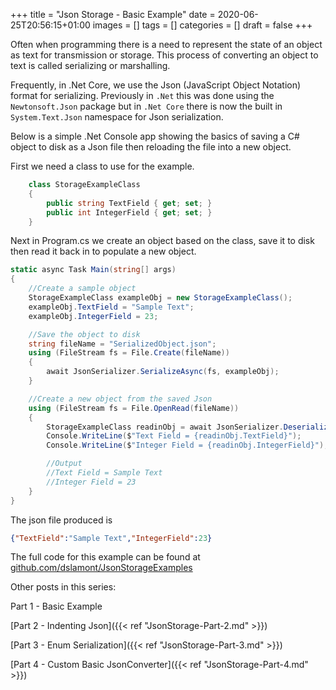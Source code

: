 +++
title = "Json Storage - Basic Example"
date = 2020-06-25T20:56:15+01:00
images = []
tags = []
categories = []
draft = false
+++

Often when programming there is a need to represent the state of an object as text for transmission or storage. This process of converting an object to text is called serializing or marshalling.

Frequently, in .Net Core, we use the Json (JavaScript Object Notation) format for serializing. Previously in `.Net` this was done using the `Newtonsoft.Json` package but in `.Net Core` there is now the built in `System.Text.Json` namespace for Json serialization.

Below is a simple .Net Console app showing the basics of saving a C# object to disk as a Json file then reloading the file into a new object.

First we need a class to use for the example.

``` csharp
    class StorageExampleClass
    {
        public string TextField { get; set; }
        public int IntegerField { get; set; } 
    }
```

Next in Program.cs we create an object based on the class, save it to disk then read it back in to populate a new object.

``` csharp
static async Task Main(string[] args)
{
    //Create a sample object
    StorageExampleClass exampleObj = new StorageExampleClass();
    exampleObj.TextField = "Sample Text";
    exampleObj.IntegerField = 23;

    //Save the object to disk
    string fileName = "SerializedObject.json";
    using (FileStream fs = File.Create(fileName))
    {
        await JsonSerializer.SerializeAsync(fs, exampleObj);
    }

    //Create a new object from the saved Json
    using (FileStream fs = File.OpenRead(fileName))
    {
        StorageExampleClass readinObj = await JsonSerializer.DeserializeAsync<StorageExampleClass>(fs);
        Console.WriteLine($"Text Field = {readinObj.TextField}");
        Console.WriteLine($"Integer Field = {readinObj.IntegerField}");

        //Output
        //Text Field = Sample Text
        //Integer Field = 23
    }
}
```
The json file produced is 

``` json
{"TextField":"Sample Text","IntegerField":23}
```

The full code for this example can be found at [github.com/dslamont/JsonStorageExamples](https://github.com/dslamont/JsonStorageExamples/releases/tag/Part_1) 


Other posts in this series:

Part 1 - Basic Example

[Part 2 - Indenting Json]({{< ref "JsonStorage-Part-2.md" >}})

[Part 3 - Enum Serialization]({{< ref "JsonStorage-Part-3.md" >}})

[Part 4 - Custom Basic JsonConverter]({{< ref "JsonStorage-Part-4.md" >}}) 